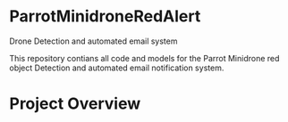 # ParrotMinidroneRedAlert
Drone Detection and automated email system

This repository contians all code and models for the Parrot Minidrone red object Detection and automated email notification system. 

# Project Overview
